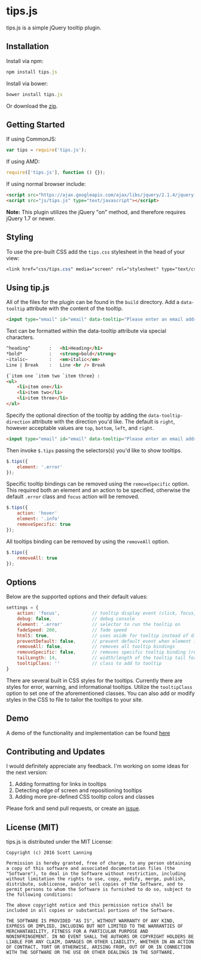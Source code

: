 tips.js
=========

tips.js is a simple jQuery tooltip plugin.

Installation
------------

Install via npm:

```js
npm install tips.js
```

Install via bower:

```js
bower install tips.js
```

Or download the [zip].


Getting Started
---------------

If using CommonJS:

```js
var tips = require('tips.js');
```

If using AMD:

```js
require(['tips.js'], function () {});
```

If using normal browser include:

```html
<script src="https://ajax.googleapis.com/ajax/libs/jquery/2.1.4/jquery.min.js" type="text/javascipt"></script>
<script src="js/tips.js" type="text/javascript"></script>
```

**Note:** This plugin utilizes the jQuery "on" method, and therefore requires jQuery 1.7 or newer.

Styling
-------

To use the pre-built CSS add the `tips.css` stylesheet in the head of your view:

```css
<link href="css/tips.css" media="screen" rel="stylesheet" type="text/css" />
```

Using tip.js
-------------

All of the files for the plugin can be found in the `build` directory. Add a `data-tooltip` attribute with the content of the tooltip.

```html
<input type="email" id="email" data-tooltip="Please enter an email address" />
```

Text can be formatted within the data-tooltip attribute via special characters.

```html
^heading^       :   <h1>Heading</h1>
*bold*          :   <strong>bold</strong>
~italic~        :   <em>italic</em>
Line | Break    :   Line <br /> Break

{`item one `item two `item three} :
<ul>
    <li>item one</li>
    <li>item two</li>
    <li>item three</li>
</ul>
```

Specify the optional direction of the tooltip by adding the `data-tooltip-direction` attribute with the direction you'd like. The default is `right`, however acceptable values are `top`, `bottom`, `left`, and `right`.

```html
<input type="email" id="email" data-tooltip="Please enter an email address" data-tooltip-direction="top" />
```

Then invoke `$.tips` passing the selectors(s) you'd like to show tooltips.

```js
$.tips({
    element: '.error'
});
```

Specific tooltip bindings can be removed using the `removeSpecific` option. This required both an element and an action to be specified, otherwise the default `.error` class and `focus` action will be removed.

```js
$.tips({
    action: 'hover'
    element: '.info'
    removeSpecific: true
});
```

All tooltips binding can be removed by using the `removeAll` option.

```js
$.tips({
    removeAll: true
});
```

Options
-------

Below are the supported options and their default values:

```js
settings = {
    action: 'focus',            // tooltip display event (click, focus, hover)
    debug: false,               // debug console
    element: '.error'           // selector to run the tooltip on
    fadeSpeed: 200,             // fade speed
    html5: true,                // uses aside for tooltip instead of div for html5 supported browsers
    preventDefault: false,      // prevent default event when element is clicked on
    removeAll: false,           // removes all tooltip bindings
    removeSpecific: false,      // removes specific tooltip binding (requires element and action)
    tailLength: 14,             // width/length of the tooltip tail for positioning
    tooltipClass: ''            // class to add to tooltip
}
```

There are several built in CSS styles for the tooltips. Currently there are styles for error, warning, and informational tooltips. Utilize the `tooltipClass` option to set one of the aforementioned classes. You can also add or modify styles in the CSS to file to tailor the tooltips to your site.

Demo
----

A demo of the functionality and implementation can be found [here]


Contributing and Updates
------------------------

I would definitely appreciate any feedback. I'm working on some ideas for the next version:

1. Adding formatting for links in tooltips
2. Detecting edge of screen and repositioning tooltips
3. Adding more pre-defined CSS tooltip colors and classes

Please fork and send pull requests, or create an <a href="https://github.com/slanningGH/tips.js/issues">issue</a>.


License (MIT)
-------------

tips.js is distributed under the MIT License:

```
Copyright (c) 2016 Scott Lanning

Permission is hereby granted, free of charge, to any person obtaining
a copy of this software and associated documentation files (the
"Software"), to deal in the Software without restriction, including
without limitation the rights to use, copy, modify, merge, publish,
distribute, sublicense, and/or sell copies of the Software, and to
permit persons to whom the Software is furnished to do so, subject to
the following conditions:

The above copyright notice and this permission notice shall be
included in all copies or substantial portions of the Software.

THE SOFTWARE IS PROVIDED "AS IS", WITHOUT WARRANTY OF ANY KIND,
EXPRESS OR IMPLIED, INCLUDING BUT NOT LIMITED TO THE WARRANTIES OF
MERCHANTABILITY, FITNESS FOR A PARTICULAR PURPOSE AND
NONINFRINGEMENT. IN NO EVENT SHALL THE AUTHORS OR COPYRIGHT HOLDERS BE
LIABLE FOR ANY CLAIM, DAMAGES OR OTHER LIABILITY, WHETHER IN AN ACTION
OF CONTRACT, TORT OR OTHERWISE, ARISING FROM, OUT OF OR IN CONNECTION
WITH THE SOFTWARE OR THE USE OR OTHER DEALINGS IN THE SOFTWARE.
```

[zip]:https://github.com/slanningGH/tips.js/archive/master.zip
[here]:http://scott-lanning.com/demo/
